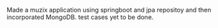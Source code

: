 Made a muzix application using springboot and jpa repositoy and then incorporated MongoDB. test cases yet to be done.
